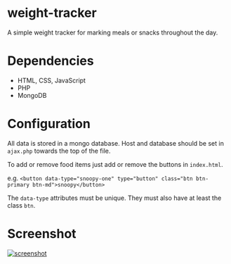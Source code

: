 weight-tracker
==============

A simple weight tracker for marking meals or snacks throughout the day.

Dependencies
============

* HTML, CSS, JavaScript
* PHP
* MongoDB

Configuration
=============

All data is stored in a mongo database. Host and database should be set in `ajax.php` towards the top of the file.

To add or remove food items just add or remove the buttons in `index.html`.

e.g. `<button data-type="snoopy-one" type="button" class="btn btn-primary btn-md">snoopy</button>`

The `data-type` attributes must be unique. They must also have at least the class `btn`.

Screenshot
==========

<a target="_blank" href="screen.png"><img src="screen.png" alt="screenshot" /></a>
